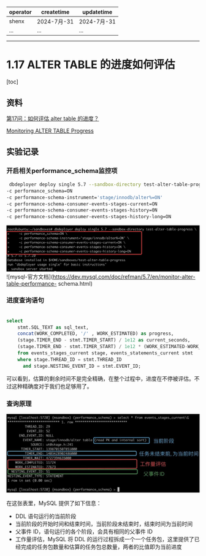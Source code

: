 | operator | createtime | updatetime |
| ---- | ---- | ---- |
| shenx | 2024-7月-31 | 2024-7月-31  |
| ... | ... | ... |
---
# 1.17 ALTER TABLE 的进度如何评估

[toc]

## 资料  

[第17问：如何评估 alter table 的进度？](https://cloud.tencent.com/developer/article/1670819)

[Monitoring ALTER TABLE Progress ](https://dev.mysql.com/doc/refman/5.7/en/monitor-alter-table-performance-schema.html)

## 实验记录  

### 开启相关performance_schema监控项

```bash
 dbdeployer deploy single 5.7 --sandbox-directory test-alter-table-progress
-c performance_schema=ON
-c performance-schema-instrument='stage/innodb/alter%=ON'
-c performance-schema-consumer-events-stages-current=ON
-c performance-schema-consumer-events-stages-history=0N
-c performance-schema-consumer-events-stages-history-long=ON

```

![alter_监控需要开启的项目](images/alter_监控需要开启的项目.png)
![mysql-官方文档](https://dev.mysql.com/doc/refman/5.7/en/monitor-alter-table-performance-
schema.html)


### 进度查询语句

```sql

select
    stmt.SQL_TEXT as sql_text,
    concat(WORK_COMPLETED, '/' , WORK_ESTIMATED) as progress,
    (stage.TIMER_END - stmt.TIMER_START) / 1e12 as current_seconds,
    (stage.TIMER_END - stmt.TIMER_START) / 1e12 * (WORK_ESTIMATED-WORK_COMPLETED) / WORK_COMPLETED as remaining_seconds
    from events_stages_current stage, events_statements_current stmt
    where stage.THREAD_ID = stmt.THREAD_ID
      and stage.NESTING_EVENT_ID = stmt.EVENT_ID;

```
可以看到，估算的剩余时间不是完全精确，在整个过程中，进度在不停被评估。不过这种精确度对于我们也足够用了。

### 查询原理

![events_stages_current](images/events_stages_current.png)

在这张表里，MySQL 提供了如下信息：

* DDL 语句运行的当前阶段
* 当前阶段的开始时间和结束时间，当前阶段未结束时，结束时间为当前时间
* 父事件 ID，语句运行的各个阶段，会具有相同的父事件 ID
* 工作量评估，MySQL 将 DDL 的运行过程拆成一个一个任务包，这里提供了已经完成的任务包数量和估算的任务包总数量，两者的比值即为当前进度 